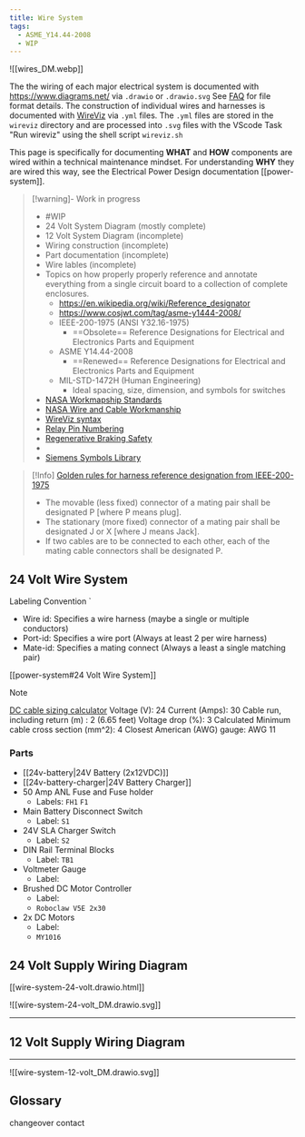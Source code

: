 ```yaml
---
title: Wire System
tags:
  - ASME_Y14.44-2008
  - WIP
---
```


![[wires_DM.webp]]

The the wiring of each major electrical system is documented with https://www.diagrams.net/ via `.drawio` or `.drawio.svg`  See [FAQ](https://www.diagrams.net/doc/faq/save-file-formats) for file format details. The construction of individual wires and harnesses is documented with [WireViz](https://github.com/formatc1702/WireViz) via `.yml` files. The `.yml` files are stored in the `wireviz` directory and are processed into `.svg` files with the VScode Task "Run wireviz" using the shell script  `wireviz.sh`

This page is specifically for documenting **WHAT** and **HOW** components are wired within a technical maintenance mindset. For understanding **WHY** they are wired this way, see the Electrical Power Design documentation [[power-system]].

>[!warning]- Work in progress
> - #WIP
> - 24 Volt System Diagram (mostly complete)
> - 12 Volt System Diagram (incomplete)
> - Wiring construction (incomplete)
> - Part documentation (incomplete)
> - Wire lables (incomplete)
> - Topics on how properly properly reference and annotate everything from a single circuit board to a collection of complete enclosures.   
> 	- https://en.wikipedia.org/wiki/Reference_designator
> 	- https://www.cosjwt.com/tag/asme-y1444-2008/
> 	- IEEE-200-1975 (ANSI Y32.16-1975)
> 		- ==Obsolete== Reference Designations for Electrical and Electronics Parts and Equipment
> 	- ASME Y14.44-2008
> 		- ==Renewed== Reference Designations for Electrical and Electronics Parts and Equipment
> 	- MIL-STD-1472H (Human Engineering)
> 		- Ideal spacing, size, dimension, and symbols for switches
> - [NASA Workmapship Standards](https://workmanship.nasa.gov/lib/insp/2%20books/frameset.html)
> - [NASA Wire and Cable Workmanship](https://workmanship.nasa.gov/lib/insp/2%20books/links/sections/407%20Splices.html)
> - [WireViz syntax](https://github.com/wireviz/WireViz/blob/dev/docs/syntax.md)
> - [Relay Pin Numbering](https://klc.kicad.org/general/g3/g3.1/)
> - [Regenerative Braking Safety](https://github.com/mjbots/moteus/blob/main/docs/reference.md#regenerative-braking-safety)
> - 
> - [Siemens Symbols Library](https://symbols.radicasoftware.com/)


>[!Info] [Golden rules for harness reference designation from IEEE-200-1975](https://www.cosjwt.com/tag/asme-y1444-2008/)
> - The movable (less fixed) connector of a mating pair shall be designated P [where P means plug].
> - The stationary (more fixed) connector of a mating pair shall be designated J or X [where J means Jack].
> - If two cables are to be connected to each other, each of the mating cable connectors shall be designated P.


## 24 Volt Wire System

Labeling Convention `<Wire-id><Port-id><Mate-id>
- Wire id: Specifies a wire harness (maybe a single or multiple conductors)
- Port-id: Specifies a wire port (Always at least 2 per wire harness)
- Mate-id: Specifies a mating connect (Always a least a single matching pair)

[[power-system#24 Volt Wire System]]

>[!Note]
>[DC cable sizing calculator](https://www.fabhabs.com/dc-cable-sizing-calculator)
> Voltage (V): 24
> Current (Amps): 30
> Cable run, including return (m) : 2 (6.65 feet)
> Voltage drop (%): 3
> Calculated Minimum cable cross section (mm^2): 4
> Closest American (AWG) gauge: AWG 11
### Parts
- [[24v-battery|24V Battery (2x12VDC)]]
- [[24v-battery-charger|24V Battery Charger]]
-  50 Amp ANL Fuse and Fuse holder
	- Labels: `FH1` `F1`
- Main Battery Disconnect Switch
	- Label: `S1` 
- 24V SLA Charger Switch
	- Label: `S2`
- DIN Rail Terminal Blocks
	- Label: `TB1`
- Voltmeter Gauge
	- Label:
- Brushed DC Motor Controller
	- Label:
	- `Roboclaw V5E 2x30`
- 2x DC Motors
	- Label:
	- `MY1016`

## 24 Volt Supply Wiring Diagram

[[wire-system-24-volt.drawio.html]]

![[wire-system-24-volt_DM.drawio.svg]]


---

## 12 Volt Supply Wiring Diagram

---

![[wire-system-12-volt_DM.drawio.svg]]

## Glossary

changeover contact